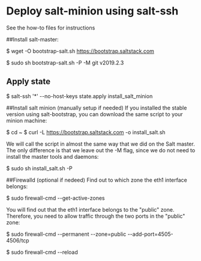 # Deploy salt-minion using salt-ssh
See the how-to files for instructions

##Install salt-master:

$ wget -O bootstrap-salt.sh https://bootstrap.saltstack.com

$ sudo sh bootstrap-salt.sh -P -M git v2019.2.3

## Apply state

$ salt-ssh '*' --no-host-keys  state.apply install_salt_minion

##Install salt minion (manually setup if needed)
If you installed the stable version using salt-bootstrap, you can download the same script to your minion machine:

$ cd ~
$ curl -L https://bootstrap.saltstack.com -o install_salt.sh

We will call the script in almost the same way that we did on the Salt master. The only difference is that we leave out the -M flag, since we do not need to install the master tools and daemons:

$ sudo sh install_salt.sh -P


##Firewalld (optional if nedeed)
Find out to which zone the eth1 interface belongs:

$ sudo firewall-cmd --get-active-zones

You will find out that the eth1 interface belongs to the "public" zone. Therefore, you need to allow traffic through the two ports in the "public" zone:

$ sudo firewall-cmd --permanent --zone=public --add-port=4505-4506/tcp

$ sudo firewall-cmd --reload

